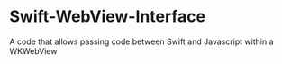 # Swift-WebView-Interface

A code that allows passing code between Swift and Javascript within a WKWebView
